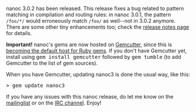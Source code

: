 nanoc 3.0.2 has been released. This release fixes a bug related to pattern matching in compilation and routing rules: in nanoc 3.0.1, the pattern `/foo/*/` would erroneously match `/foo/` as well--not in 3.0.2 anymore. There are some other tiny enhancements too; check the [release notes page](/about/release-notes/) for details.

**Important!** nanoc's gems are now hosted on [Gemcutter](http://gemcutter.org/), since this is [becoming the default host for Ruby gems](http://update.gemcutter.org/2009/10/26/transition.html). If you don't have Gemcutter yet, install using <kbd>gem install gemcutter</kbd> followed by <kbd>gem tumble</kbd> (to add Gemcutter to the list of gem sources).

When you have Gemcutter, updating nanoc3 is done the usual way, like this:

<pre><kbd><span class="prompt">></span> gem update nanoc3</kbd></pre>

<p>If you have any issues with this nanoc release, do let me know on the <a href="http://groups.google.com/group/nanoc/">mailinglist</a> or on the <a href="irc://chat.freenode.net/#nanoc">IRC channel</a>. Enjoy!</p>

